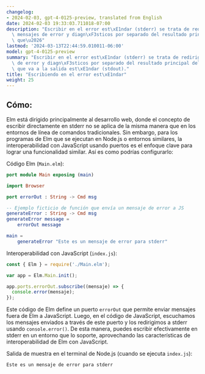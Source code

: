 ```yaml
---
changelog:
- 2024-02-03, gpt-4-0125-preview, translated from English
date: 2024-02-03 19:33:03.711018-07:00
description: "Escribir en el error est\xE1ndar (stderr) se trata de redirigir los\
  \ mensajes de error y diagn\xF3sticos por separado del resultado principal del programa,\
  \ que\u2026"
lastmod: '2024-03-13T22:44:59.010011-06:00'
model: gpt-4-0125-preview
summary: "Escribir en el error est\xE1ndar (stderr) se trata de redirigir los mensajes\
  \ de error y diagn\xF3sticos por separado del resultado principal del programa,\
  \ que va a la salida est\xE1ndar (stdout)."
title: "Escribiendo en el error est\xE1ndar"
weight: 25
---
```


## Cómo:
Elm está dirigido principalmente al desarrollo web, donde el concepto de escribir directamente en stderr no se aplica de la misma manera que en los entornos de línea de comandos tradicionales. Sin embargo, para los programas de Elm que se ejecutan en Node.js o entornos similares, la interoperabilidad con JavaScript usando puertos es el enfoque clave para lograr una funcionalidad similar. Así es como podrías configurarlo:

Código Elm (`Main.elm`):
```elm
port module Main exposing (main)

import Browser

port errorOut : String -> Cmd msg

-- Ejemplo ficticio de función que envía un mensaje de error a JS
generateError : String -> Cmd msg
generateError message =
    errorOut message

main =
    generateError "Este es un mensaje de error para stderr"
```

Interoperabilidad con JavaScript (`index.js`):
```javascript
const { Elm } = require('./Main.elm');

var app = Elm.Main.init();

app.ports.errorOut.subscribe((mensaje) => {
  console.error(mensaje);
});
```

Este código de Elm define un puerto `errorOut` que permite enviar mensajes fuera de Elm a JavaScript. Luego, en el código de JavaScript, escuchamos los mensajes enviados a través de este puerto y los redirigimos a stderr usando `console.error()`. De esta manera, puedes escribir efectivamente en stderr en un entorno que lo soporte, aprovechando las características de interoperabilidad de Elm con JavaScript.

Salida de muestra en el terminal de Node.js (cuando se ejecuta `index.js`):
```
Este es un mensaje de error para stderr
```
